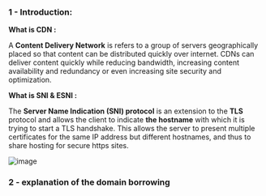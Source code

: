 ### 1 - Introduction:


**What is CDN :**

A **Content Delivery Network** is refers to a group of servers geographically placed so that content can be distributed quickly over internet.
CDNs can deliver content quickly while reducing bandwidth, increasing content availability and redundancy or even increasing site security and optimization.


**What is SNI & ESNI :**

The **Server Name Indication (SNI) protocol** is an extension to the **TLS** protocol and allows the client to indicate **the hostname** with which it is trying to start a TLS handshake. 
This allows the server to present multiple certificates for the same IP address but different hostnames, and thus to share hosting for secure https sites.

![image](https://user-images.githubusercontent.com/75935486/153689805-c504bf49-34c9-4fb0-8de4-85804894cd82.png)



### 2 - explanation of the domain borrowing
